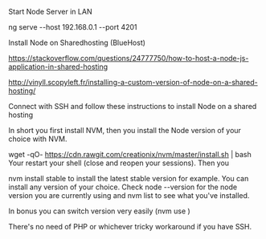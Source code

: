Start Node Server in LAN

ng serve --host 192.168.0.1 --port 4201

Install Node on Sharedhosting (BlueHost)

https://stackoverflow.com/questions/24777750/how-to-host-a-node-js-application-in-shared-hosting

http://vinyll.scopyleft.fr/installing-a-custom-version-of-node-on-a-shared-hosting/

Connect with SSH and follow these instructions to install Node on a shared hosting

In short you first install NVM, then you install the Node version of your choice with NVM.

wget -qO- https://cdn.rawgit.com/creationix/nvm/master/install.sh | bash
Your restart your shell (close and reopen your sessions). Then you

nvm install stable
to install the latest stable version for example. You can install any version of your choice. Check node --version for the node version you are currently using and nvm list to see what you've installed.

In bonus you can switch version very easily (nvm use <version>)

There's no need of PHP or whichever tricky workaround if you have SSH.
